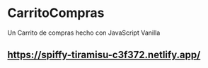 # CarritoCompras
Un Carrito de compras hecho con JavaScript Vanilla

## https://spiffy-tiramisu-c3f372.netlify.app/
